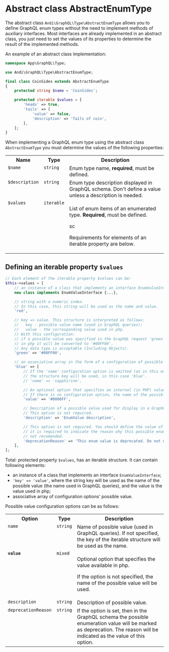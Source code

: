 # Abstract class AbstractEnumType

The abstract class `Andi\GraphQL\Type\AbstractEnumType` allows you to define GraphQL enum types
without the need to implement methods of auxiliary interfaces. Most interfaces are already
implemented in an abstract class, you just need to set the values of its properties to determine
the result of the implemented methods.

An example of an abstract class implementation:

```php
namespace App\GraphQL\Type;

use Andi\GraphQL\Type\AbstractEnumType;

final class CoinSides extends AbstractEnumType
{
    protected string $name = 'CoinSides';

    protected iterable $values = [
        'heads' => true,
        'tails' => [
            'value' => false,
            'description' => 'Tails of coin',
        ],
    ];
}
```

When implementing a GraphQL enum type using the abstract class `AbstractEnumType` you must
determine the values of the following properties:

<table>
    <tr>
        <th>Name</th>
        <th>Type</th>
        <th>Description</th>
    </tr>
    <tr>
        <td valign="top"><code>$name</code></td>
        <td valign="top"><code>string</code></td>
        <td valign="top">Enum type name, <b>required</b>, must be defined.</td>
    </tr>
    <tr>
        <td valign="top"><code>$description</code></td>
        <td valign="top"><code>string</code></td>
        <td valign="top">
            Enum type description displayed in GraphQL schema.
            Don't define a value unless a description is needed.
        </td>
    </tr>
    <tr>
        <td valign="top"><code>$values</code></td>
        <td valign="top"><code>iterable</code></td>
        <td valign="top">
            <p>List of enum items of an enumerated type. <b>Required</b>, must be defined.</p>sc
            <p>Requirements for elements of an iterable property are below.</p>
        </td>
    </tr>
</table>

## Defining an iterable property `$values`

```php
// Each element of the iterable property $values can be:
$this->values = [
    // an instance of a class that implements an interface EnumValueInterface
    new class implements EnumValueInterface {...},

    // string with a numeric index.
    // In this case, this string will be used as the name and value.
    'red',

    // key => value. This structure is interpreted as follows:
    //   key - possible value name (used in GraphQL queries);
    //   value - the corresponding value used in php.
    // With this configuration:
    // if a possible value was specified in the GraphQL request 'green',
    // in php it will be converted to '#00FF00'.
    // Any data type is acceptable (Including Objects).
    'green' => '#00FF00',

    // an associative array in the form of a configuration of possible values
    'blue' => [
        // If the 'name' configuration option is omitted (as in this example), as the possible name for the value
        // the structure key will be used, in this case 'blue'.
        // 'name' => 'sapphirine',

        // An optional option that specifies an internal (in PHP) value. Any data type is acceptable.
        // If there is no configuration option, the name of the possible value will be used as the value.
        'value' => '#0000FF',

        // Description of a possible value used for display in a GraphQL schema.
        // This option is not required.
        'description' => 'EnumValue description',

        // This option is not required. You should define the value of the option if in the GraphQL schema
        // it is required to indicate the reason why this possible enumeration value is
        // not recomended.
        'deprecationReason' => 'This enum value is deprecated. Do not use it.',
    ],
];
```

Total: protected property `$values`, has an iterable structure. It can contain following elements:
- an instance of a class that implements an interface `EnumValueInterface`;
- `'key' => 'value'`, where the string key will be used as the name of the possible value
  (the name used in GraphQL queries), and the value is the value used in php;
- associative array of configuration options' possible value.

Possible value configuration options can be as follows:

<table>
    <tr>
        <th>Option</th>
        <th>Type</th>
        <th>Description</th>
    </tr>
    <tr>
        <td valign="top"><code>name</code></td>
        <td valign="top"><code>string</code></td>
        <td valign="top">
            Name of possible value (used in GraphQL queries).
            If not specified, the key of the iterable structure will be used as the name.
        </td>
    </tr>
    <tr>
        <td valign="top"><b><code>value</code></b></td>
        <td valign="top"><code>mixed</code></td>
        <td valign="top">
            <p>Optional option that specifies the value available in php.</p>
            <p>If the option is not specified, the name of the possible value will be used.</p>
        </td>
    </tr>
    <tr>
        <td valign="top"><code>description</code></td>
        <td valign="top"><code>string</code></td>
        <td valign="top">Description of possible value.</td>
    </tr>
    <tr>
        <td valign="top"><code>deprecationReason</code></td>
        <td valign="top"><code>string</code></td>
        <td valign="top">
            If the option is set, then in the GraphQL schema the possible enumeration value will be marked as deprecation.
            The reason will be indicated as the value of this option.
        </td>
    </tr>
</table>
